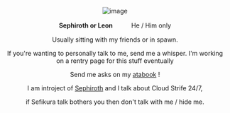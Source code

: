 <div align="center">
  
![image](https://github.com/metaltango/metaltango/blob/main/seph.gif?raw=true) 

**Sephiroth or Leon**　　　He / Him only　

Usually sitting with my friends or in spawn.

If you're wanting to personally talk to me, send me a whisper. 
I'm working on a rentry page for this stuff eventually 

Send me asks on my [atabook](https://sephiroth.atabook.org) !


I am introject of [Sephiroth](https://finalfantasy.fandom.com/wiki/Sephiroth) and I talk about Cloud Strife 24/7, 

if Sefikura talk bothers you then don't talk with me / hide me.
